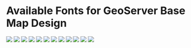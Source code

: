# Available Fonts for GeoServer Base Map Design

![](img/fonts1.png)
![](img/fonts2.png)
![](img/fonts3.png)
![](img/fonts4.png)
![](img/fonts5.png)
![](img/fonts6.png)
![](img/fonts7.png)
![](img/fonts8.png)
![](img/fonts9.png)
![](img/fonts10.png)
![](img/fonts11.png)
![](img/fonts12.png)